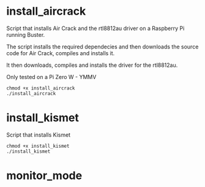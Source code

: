 # install_aircrack
Script that installs Air Crack and the rtl8812au driver on a Raspberry Pi running Buster.

The script installs the required dependecies and then downloads the source code for Air Crack, compiles and installs it.

It then downloads, compiles and installs the driver for the rtl8812au.

Only tested on a Pi Zero W - YMMV

    chmod +x install_aircrack
    ./install_aircrack

# install_kismet
Script that installs Kismet

    chmod +x install_kismet
    ./install_kismet

# monitor_mode
